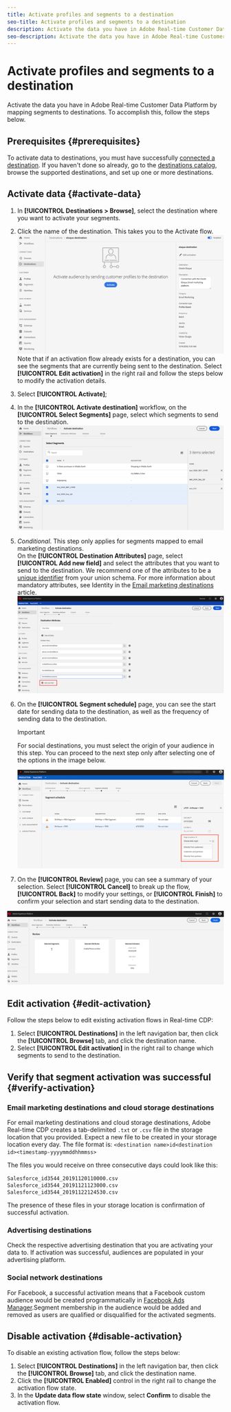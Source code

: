```yaml
---
title: Activate profiles and segments to a destination
seo-title: Activate profiles and segments to a destination
description: Activate the data you have in Adobe Real-time Customer Data Platform by mapping segments to destinations. To accomplish this, follow the steps below.
seo-description: Activate the data you have in Adobe Real-time Customer Data Platform by mapping segments to destinations. To accomplish this, follow the steps below.
---
```


# Activate profiles and segments to a destination

Activate the data you have in Adobe Real-time Customer Data Platform by mapping segments to destinations. To accomplish this, follow the steps below.

## Prerequisites {#prerequisites}

To activate data to destinations, you must have successfully [connected a destination](/help/rtcdp/destinations/assets/connect-destination.png). If you haven't done so already, go to the [destinations catalog](/help/rtcdp/destinations/destinations-catalog.md), browse the supported destinations, and set up one or more destinations.

## Activate data {#activate-data}

1. In **[!UICONTROL Destinations > Browse]**, select the destination where you want to activate your segments.
2. Click the name of the destination. This takes you to the Activate flow.
    ![activate-flow](/help/rtcdp/destinations/assets/activate-flow.png)
    Note that if an activation flow already exists for a destination, you can see the segments that are currently being sent to the destination. Select **[!UICONTROL Edit activation]** in the right rail and follow the steps below to modify the activation details.
3. Select **[!UICONTROL Activate]**;
4. In the **[!UICONTROL Activate destination]** workflow, on the **[!UICONTROL Select Segments]** page, select which segments to send to the destination.
    ![segments-to-destination](/help/rtcdp/destinations/assets/select-segments.png)
5. *Conditional*. This step only applies for segments mapped to email marketing destinations. <br> On the **[!UICONTROL Destination Attributes]** page, select **[!UICONTROL Add new field]** and select the attributes that you want to send to the destination.
   We recommend one of the attributes to be a [unique identifier](/help/rtcdp/destinations/email-marketing-destinations.md#identity) from your union schema. For more information about mandatory attributes, see Identity in the [Email marketing destinations](/help/rtcdp/destinations/email-marketing-destinations.md#identity) article. 
   ![destination-attributes](/help/rtcdp/destinations/assets/destination-attributes.png)
6. On the **[!UICONTROL Segment schedule]** page, you can see the start date for sending data to the destination, as well as the frequency of sending data to the destination.

    >[!IMPORTANT]
    >
    >For social destinations, you must select the origin of your audience in this step. You can proceed to the next step only after selecting one of the options in the image below.

    ![choose data origin](/help/rtcdp/destinations/assets/choose-data-origin.png) 

7. On the **[!UICONTROL Review]** page, you can see a summary of your selection. Select **[!UICONTROL Cancel]** to break up the flow, **[!UICONTROL Back]** to modify your settings, or **[!UICONTROL Finish]** to confirm your selection and start sending data to the destination.

![confirm-selection](/help/rtcdp/destinations/assets/confirm-selection.png)

## Edit activation {#edit-activation}

Follow the steps below to edit existing activation flows in Real-time CDP: 

1. Select **[!UICONTROL Destinations]** in the left navigation bar, then click the **[!UICONTROL Browse]** tab, and click the destination name.
2. Select **[!UICONTROL Edit activation]** in the right rail to change which segments to send to the destination.

## Verify that segment activation was successful {#verify-activation}

### Email marketing destinations and cloud storage destinations

For email marketing destinations and cloud storage destinations, Adobe Real-time CDP creates a tab-delimited `.txt` or `.csv` file in the storage location that you provided. Expect a new file to be created in your storage location every day. The file format is:
`<destination name>id<destination id><timestamp-yyyymmddhhmmss>`

The files you would receive on three consecutive days could look like this:

```
Salesforce_id3544_20191120110000.csv
Salesforce_id3544_20191121123000.csv
Salesforce_id3544_20191122124530.csv
```

The presence of these files in your storage location is confirmation of successful activation.

### Advertising destinations

Check the respective advertising destination that you are activating your data to. If activation was successful, audiences are populated in your advertising platform.

### Social network destinations

For Facebook, a successful activation means that a Facebook custom audience would be created programmatically in [Facebook Ads Manager](https://www.facebook.com/adsmanager/manage/).Segment membership in the audience would be added and removed as users are qualified or disqualified for the activated segments.

## Disable activation {#disable-activation}

To disable an existing activation flow, follow the steps below:

1. Select **[!UICONTROL Destinations]** in the left navigation bar, then click the **[!UICONTROL Browse]** tab, and click the destination name.
2. Click the **[!UICONTROL Enabled]** control in the right rail to change the activation flow state.
3. In the **Update data flow state** window, select **Confirm** to disable the activation flow.

